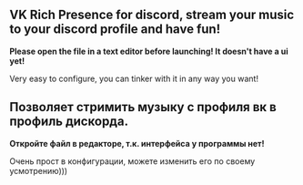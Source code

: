 <h2>VK Rich Presence for discord, stream your music to your discord profile and have fun!</h2>

<b>Please open the file in a text editor before launching! It doesn't have a ui yet!</b>

Very easy to configure, you can tinker with it in any way you want!

<h2>Позволяет стримить музыку с профиля вк в профиль дискорда. </h2>

<b>Откройте файл в редакторе, т.к. интерфейса у программы нет!</b>

Очень прост в конфигурации, можете изменить его по своему усмотрению)))
